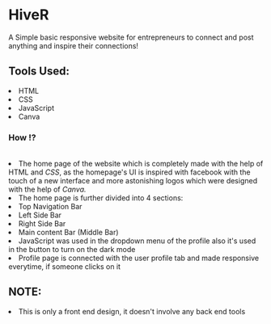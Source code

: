 # HiveR

A Simple basic responsive website for entrepreneurs to connect and post anything and inspire their connections!

## Tools Used: 
<li>HTML</li>
<li>CSS</li>
<li>JavaScript</li>
<li>Canva</li>


### How !?
<br>
<li>The home page of the website which is completely made with the help of </I>HTML</I> and <I>CSS</I>, as the homepage's UI is inspired with facebook with the touch of a new interface and more astonishing logos which were designed with the help of <I>Canva.</I></li>
<li>The home page is further divided into 4 sections: 
  <li>Top Navigation Bar</li>
  <li>Left Side Bar</li>
  <li>Right Side Bar</li>
  <li>Main content Bar (Middle Bar)</li>
</li>
<li> JavaScript was used in the dropdown menu of the profile also it's used in the button to turn on the dark mode</li>

<li>Profile page is connected with the user profile tab and made responsive everytime, if someone clicks on it</li>


## NOTE:
<li>This is only a front end design, it doesn't involve any back end tools</li>
